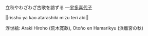 立秋やわざわざ古歌を諳ずる
—[宇多喜代子](https://ja.wikipedia.org/wiki/宇多喜代子)

||risshū ya kao atarashiki mizu teri abi||

浮世絵: Araki Hiroho (荒木寛畝), Otoño en Hamarikyu (浜離宮の秋)